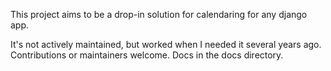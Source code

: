 This project aims to be a drop-in solution for calendaring for
any django app.


It's not actively maintained, but worked when I needed it several years ago. Contributions or maintainers welcome. Docs in the docs directory.
